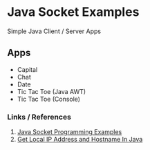 # Java Socket Examples

Simple Java Client / Server Apps


## Apps

* Capital
* Chat
* Date
* Tic Tac Toe (Java AWT)
* Tic Tac Toe (Console)


### Links / References


1. [Java Socket Programming Examples](http://cs.lmu.edu/~ray/notes/javanetexamples/)
2. [Get Local IP Address and Hostname In Java](http://www.technicalkeeda.com/java-tutorials/get-local-ip-address-and-hostname-in-java)
